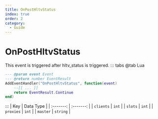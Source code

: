 ```yaml
---
title: OnPostHltvStatus
index: true
order: 2
category:
  - Guide
---
```


# OnPostHltvStatus
This event is triggered after hltv_status is triggered.
::: tabs
@tab Lua
```lua
--- @param event Event
--- @return number EventResult
AddEventHandler("OnPostHltvStatus", function(event)
    --[[ ... ]]
    return EventResult.Continue
end)
```

:::
|    Key    | Data Type |
| :-------: | :-------: |
| `clients` |   `int`   |
|  `slots`  |   `int`   |
| `proxies` |   `int`   |
|  `master` |  `string` |